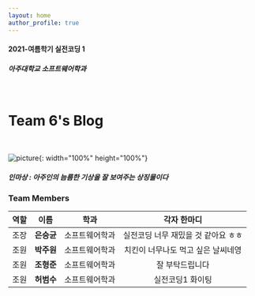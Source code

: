 ```yaml
---
layout: home
author_profile: true
---
```


#### 2021-여름학기 실전코딩 1
##### 아주대학교 소프트웨어학과

<br>

# Team 6's Blog

<br>

![picture](https://user-images.githubusercontent.com/62550918/124729730-a93fbd00-df4b-11eb-9427-c9b4a87fe400.jpeg){: width="100%" height="100%"}

##### **인마상** : 아주인의 늠름한 기상을 잘 보여주는 상징물이다
### Team Members

| 역할 | 이름 | 학과 |  각자 한마디 |
| :---:|:---: | :---: | :---:  |
| 조장 |**은승균** | 소프트웨어학과 | 실전코딩 너무 재밌을 것 같아요 ㅎㅎ  |
| 조원 |**박주원** | 소프트웨어학과 | 치킨이 너무나도 먹고 싶은 날씨네영 |
| 조원 |**조형준** | 소프트웨어학과 | 잘 부탁드립니다 |
| 조원 |**허범수** | 소프트웨어학과 | 실전코딩1 화이팅 |




